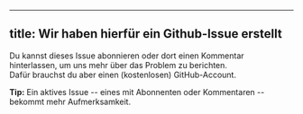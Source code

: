***

## title: Wir haben hierfür ein Github-Issue erstellt

Du kannst dieses Issue abonnieren oder dort einen Kommentar hinterlassen, um uns mehr über das Problem zu berichten.\
Dafür brauchst du aber einen (kostenlosen) GitHub-Account.

**Tip:** Ein aktives Issue -- eines mit Abonnenten oder Kommentaren -- bekommt mehr Aufmerksamkeit.
